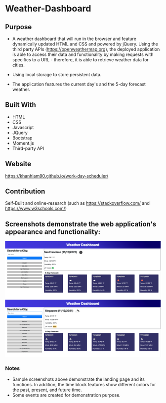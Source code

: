 # Weather-Dashboard

## Purpose
* A weather dashboard that will run in the browser and feature dynamically updated HTML and CSS and powered by jQuery. Using the third party APIs (https://openweathermap.org), the deployed application is able to access their data and functionality by making requests with specifics to a URL - therefore, it is able to retrieve weather data for cities.

* Using local storage to store persistent data.

* The application features the current day's and the 5-day forecast weather.

## Built With
* HTML
* CSS
* Javascript
* JQuery
* Bootstrap
* Moment.js
* Third-party API


## Website
https://khanhlam90.github.io/work-day-scheduler/

## Contribution
Self-Built and online-research (such as https://stackoverflow.com/ and https://www.w3schools.com/)

## Screenshots demonstrate the web application's appearance and functionality:
![Screenshot-01](./assets/images/ss1.png)
![Screenshot-02](./assets/images/ss2.png)

### Notes
* Sample screenshots above demonstrate the landing page and its functions. In addition, the time block features show different colors for the past, present, and future time.
* Some events are created for demonstration purpose.

